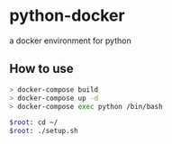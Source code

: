 # python-docker
a docker environment for python

## How to use

```bash
> docker-compose build
> docker-compose up -d
> docker-compose exec python /bin/bash

$root: cd ~/
$root: ./setup.sh
```

